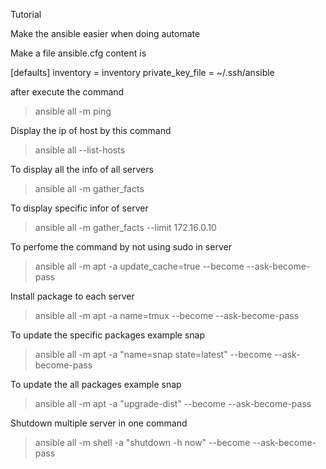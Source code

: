 Tutorial

Make the ansible easier when doing automate

Make a file ansible.cfg content is

[defaults]
inventory = inventory
private_key_file = ~/.ssh/ansible 


after execute the command
> ansible all -m ping


Display the ip of host by this command
> ansible all --list-hosts


To display all the info of all servers
>ansible all -m gather_facts

To display specific infor of server
> ansible all -m gather_facts --limit 172.16.0.10



To perfome the command by not using sudo in server
> ansible all -m apt -a update_cache=true --become --ask-become-pass

Install package to each server
> ansible all -m apt -a name=tmux --become --ask-become-pass

To update the specific packages example snap
> ansible all -m apt -a "name=snap state=latest" --become --ask-become-pass


To update the all packages example snap
> ansible all -m apt -a "upgrade-dist" --become --ask-become-pass
    
Shutdown multiple server in one command
> ansible all -m shell -a "shutdown -h now" --become --ask-become-pass



